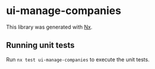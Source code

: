 # ui-manage-companies

This library was generated with [Nx](https://nx.dev).

## Running unit tests

Run `nx test ui-manage-companies` to execute the unit tests.
